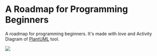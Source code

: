 # A Roadmap for Programming Beginners
A roadmap for programming beginners. It's made with *love* and Activity Diagram of [PlantUML](https://plantuml.com/ "PlantUML") tool.

<img src="http://www.plantuml.com/plantuml/svg/bLNVKnit47xtNx5ncG6cd2-XqqvBGoSa92dJf7W2IHyIXbbBwxDYdNILzWp-xol9PoC7SDmN-oHzttxxGxjwuHaTjxNkxPx01ukonWR6ri7GsSfXNIjJmKkgb37aV6_t9NgIO0qCDHh--FuTd0XMCyLpE5KO6KSmOMxyKLas0H9D3uIjI-nWXLp0YX4nzdOlwPR1yrm7dKUOmf7LrDjzOnse6Yi2aegLDO16GaM67CRb0Q0Gv3rO4wpHmiDaNv9NbG6sLiFUKkFcvcQGT3X0aj0-10NNPh6DdQqX7DLHAHezWgyuGoY-eeELat5Hi9zLu1O973GneRqU02lM1DjaDe1tBzhHLn8S5BLrOUF93fEOn5Nhu1ZwFxoQe-cdWveOiuEXCjD-iX6i2vAjewIbZ2V7KSalRFl8Ris_hMMIqAp0Eztvtex1cWvWftNQ7_VxuMkHONtSDxQ_7pMY_aBxUEbIsbHZs5kYuJYuDISV603hbEHiHo4ZrRYNqQCiF0dSZBXmvOlf_vW-xp4xoqVFHtyaxv-NuICYVm_d2RcACwnJbfRr6ANyArE5pTG9QwUQga0EEsDjCMNHM2PmgfemPBL9NkHbVMMDe2ObEnX8h4Uif49cLjvswSkjNN0x7cUcyhlYerthfecyAcBeKYNWp3Gjb-SjXx_z3WTOeJBhw4_e58uq-OCllS-Vy_wOJj2WG4drV61TLGfRDsqCeSIcM2p85LueCeAAnYaZL1CCbSsT-yMpfyzApzR5xzbIgiGIVUpAjLtuAmYUB0IlhZRut4LuEM_8RuBzZSjwpCYa8P67I6PmewQg8QamnHTNvO9pBLQSwxqid7tuPqcvklfYSdEIPlREbabcYZip7au3u65chTYf1cSwPdSnzQoCTAscLFW9JiatX2ucEKvIWReOjqP4kyLzfHBE6sN2rzNL0Smtf-YLhUj0yrjafeDUxorBV_rmOZ9LCZ8AT_hVAfl584UzZNe6tyA3JI6V6Kc6CRyFomAIjWqvF_0Q_KHQJlBnzixBmwVbqr_Ixqy__tfu-5ifSQPaCI5bg2P5hfYWyTwQWcuR7KHzSJD1BXGN7EjNi2rkd68gAaTXNrX9UPssoDWxQnk_iPN3ZtK9aks-HtPAq4Rc1nBMIGzx7psvhh6-vywRxWRUrnFERbGReiEQc1mCunWmrIRmXR0DRVOb-Tywlrs7hx3PFUg6sDPtw7GUsqx0YTPMfAkqCGIxU8NHIBWWT68ILe5RMQTuKlkDIZHggosYIhWgsFtVZVX6QV9RFnUlRmKrCM3u4utKGJ2tdzzMvTcN5unYwijBH-JBjmwRYT_FKUd5Ko9_yRO8jcFbxV_uOFRH1JiZDzRs9arNnigNrS96aTj8tfvtq7037ipNoSXp7CDmYemFFKBm3NvujXbmQaLRPoDf_HMMzdPUXJGONIeZwNOmuLh3fRLwML-uAq3yNFwlrMBaqAdlEFg9KbjyMu9ASU55dJ8tidPQaYbdXw46p05QX9mv9bcSZ6pBHMUZ2EEQdTLm5lzaA_Z1CGUzF0qgeJe_yu7DvB0RR7dBLwr61wzl6qS-YcxpZ7IiQrgn7hyuZYgwTIbk66gSLywsHZvsBTv-FCjlySPCBqSdwgqfv-aFpfqYmoHptkRtFJZDoj0MkLbXrwRWlLTRjCwHuQqzVsUhlC4V7HX3P2PdrgjyOYHu2zR0O33Oxxq8lBRM_m40">
